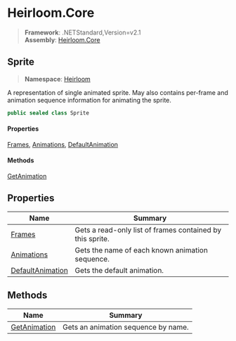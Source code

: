 # Heirloom.Core

> **Framework**: .NETStandard,Version=v2.1  
> **Assembly**: [Heirloom.Core][0]  

## Sprite

> **Namespace**: [Heirloom][0]  

A representation of single animated sprite. May also contains per-frame and animation sequence information for animating the sprite.

```cs
public sealed class Sprite
```

#### Properties

[Frames][1], [Animations][2], [DefaultAnimation][3]

#### Methods

[GetAnimation][4]

## Properties

| Name                  | Summary                                                   |
|-----------------------|-----------------------------------------------------------|
| [Frames][1]           | Gets a read-only list of frames contained by this sprite. |
| [Animations][2]       | Gets the name of each known animation sequence.           |
| [DefaultAnimation][3] | Gets the default animation.                               |

## Methods

| Name              | Summary                             |
|-------------------|-------------------------------------|
| [GetAnimation][4] | Gets an animation sequence by name. |

[0]: ../../Heirloom.Core.md
[1]: Sprite/Frames.md
[2]: Sprite/Animations.md
[3]: Sprite/DefaultAnimation.md
[4]: Sprite/GetAnimation.md
